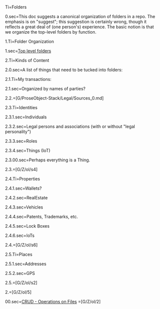 Ti=Folders

0.sec=This doc suggests a canonical organization of folders in a repo.  The emphasis is on "suggest";  this suggestion is certainly wrong, though it reflects a great deal of (one person's) experience.   The basic notion is that we organize the top-level folders by function.

1.Ti=Folder Organization

1.sec=<a href="index.php?action=list&file=">Top level folders</a>

2.Ti=Kinds of Content

2.0.sec=A list of things that need to be tucked into folders:

2.1.Ti=My transactions:

2.1.sec=Organized by names of parties?

2.2.=[G/ProseObject-Stack/Legal/Sources_0.md]

2.3.Ti=Identities
 
2.3.1.sec=Individuals

2.3.2.sec=Legal persons and associations (with or without "legal personality")
 
2.3.3.sec=Roles

2.3.4.sec=Things (IoT)

2.3.00.sec=Perhaps everything is a Thing.

2.3.=[G/Z/ol/s4]

2.4.Ti=Properties

2.4.1.sec=Wallets?

2.4.2.sec=RealEstate

2.4.3.sec=Vehicles

2.4.4.sec=Patents, Trademarks, etc.
   
2.4.5.sec=Lock Boxes

2.4.6.sec=IoTs

2.4.=[G/Z/ol/s6]

2.5.Ti=Places

2.5.1.sec=Addresses

2.5.2.sec=GPS

2.5.=[G/Z/ol/s2]

2.=[G/Z/ol/5]  

00.sec=<a href="index.php?action=doc&file=OTF/ProseObject-Stack/CRUD_0.md">CRUD - Operations on Files</a>
=[G/Z/ol/2]
